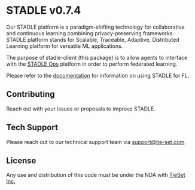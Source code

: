 # STADLE v0.7.4

Our STADLE platform is a paradigm-shifting technology for collaborative and continuous learning combining privacy-preserving frameworks.
STADLE platform stands for Scalable, Traceable, Adaptive, Distributed Learning platform for versatile ML applications.

The purpose of stadle-client (this package) is to allow agents to interface with the [STADLE Ops](https://stadle.ai/) platform in order to perform federated learning.

Please refer to the [documentation](https://stadle-documentation.readthedocs.io/en/latest/index.html) for information on using STADLE for FL.

## Contributing

Reach out with your issues or proposals to improve STADLE.

## Tech Support

Please reach out to our technical support team via [support@tie-set.com](support@tie-set.com).

## License

Any use and distribution of this code must be under the NDA with [TieSet Inc.](https://tie-set.com/)